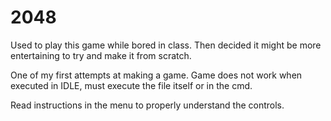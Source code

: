# 2048
Used to play this game while bored in class. Then decided it might be more entertaining to try and make it from scratch.

One of my first attempts at making a game. Game does not work when executed in IDLE, must execute the file itself or in the cmd.

Read instructions in the menu to properly understand the controls.
